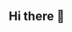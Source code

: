 ## Hi there 👋

<!--
**Dysheel/Dysheel** is a ✨ _special_ ✨ repository because its `README.md` (this file) appears on your GitHub profile.

Here are some ideas to get you started:

- 🔭 I’m currently working on ...
- 🌱 I’m currently learning ...
- 👯 I’m looking to collaborate on ...
- 🤔 I’m looking for help with ...
- 💬 Ask me about ...
- 📫 How to reach me: ...
- 😄 Pronouns: ...
- ⚡ Fun fact: ...
-->
<!DOCTYPE html>
<html lang="es">
<head>
    <meta charset="UTF-8">
    <meta name="viewport" content="width=device-width, initial-scale=1.0">
    <title>Dysheel - Productos 100% Naturales | Belleza que te define</title>
    <meta name="description" content="Dysheel - Productos caseros 100% naturales. Jabón artesanal de aloe vera y aceite de aguacate puro. Transformamos vidas promoviendo un estilo de vida saludable y sostenible.">
    <style>
        * {
            margin: 0;
            padding: 0;
            box-sizing: border-box;
        }

        body {
            font-family: 'Arial', sans-serif;
            line-height: 1.6;
            color: #333;
            scroll-behavior: smooth;
        }

        /* Header */
        .header {
            background: linear-gradient(135deg, #2d5016, #4a7c26);
            color: white;
            padding: 1rem 0;
            position: fixed;
            width: 100%;
            top: 0;
            z-index: 1000;
            box-shadow: 0 2px 10px rgba(0,0,0,0.1);
        }

        .nav-container {
            max-width: 1200px;
            margin: 0 auto;
            display: flex;
            justify-content: space-between;
            align-items: center;
            padding: 0 2rem;
        }

        .logo {
            /* Eliminamos el font-size y font-weight porque ahora es una imagen */
        }

        .nav-menu {
            display: flex;
            list-style: none;
            gap: 2rem;
        }

        .nav-menu a {
            color: white;
            text-decoration: none;
            transition: color 0.3s;
        }

        .nav-menu a:hover {
            color: #90EE90;
        }

        /* Hero Section */
        .hero {
            background: linear-gradient(135deg, #f0f8e8, #e8f5e8);
            min-height: 100vh;
            display: flex;
            align-items: center;
            justify-content: center;
            text-align: center;
            padding: 80px 2rem 2rem;
        }

        .hero-content {
            max-width: 800px;
            animation: fadeInUp 1s ease-out;
        }

        .hero h1 {
            font-size: 3.5rem;
            color: #2d5016;
            margin-bottom: 1rem;
            text-shadow: 2px 2px 4px rgba(0,0,0,0.1);
        }

        .hero-tagline {
            font-size: 1.3rem;
            color: #4a7c26;
            margin-bottom: 2rem;
            font-style: italic;
        }

        .hero p {
            font-size: 1.2rem;
            margin-bottom: 2rem;
            color: #555;
        }

        .cta-button {
            display: inline-block;
            background: linear-gradient(135deg, #4a7c26, #2d5016);
            color: white;
            padding: 15px 30px;
            text-decoration: none;
            border-radius: 50px;
            font-weight: bold;
            font-size: 1.1rem;
            transition: transform 0.3s, box-shadow 0.3s;
            box-shadow: 0 4px 15px rgba(0,0,0,0.2);
        }

        .cta-button:hover {
            transform: translateY(-3px);
            box-shadow: 0 6px 20px rgba(0,0,0,0.3);
        }

        /* Sections */
        .section {
            padding: 4rem 2rem;
            max-width: 1200px;
            margin: 0 auto;
        }

        .section h2 {
            font-size: 2.5rem;
            color: #2d5016;
            text-align: center;
            margin-bottom: 1rem;
        }

        .section-subtitle {
            text-align: center;
            color: #4a7c26;
            font-size: 1.2rem;
            margin-bottom: 3rem;
            font-style: italic;
        }

        /* Mission & Vision */
        .mission-vision {
            background: linear-gradient(135deg, #f8fff8, #f0f8e8);
            border-radius: 20px;
            padding: 3rem;
            margin: 2rem 0;
            box-shadow: 0 10px 30px rgba(0,0,0,0.1);
        }

        .mission, .vision {
            margin-bottom: 2rem;
        }

        .mission h3, .vision h3 {
            color: #2d5016;
            font-size: 1.5rem;
            margin-bottom: 1rem;
        }

        /* Features Grid */
        .features-grid {
            display: grid;
            grid-template-columns: repeat(auto-fit, minmax(300px, 1fr));
            gap: 2rem;
            margin: 3rem 0;
        }

        .feature-card {
            background: white;
            padding: 2rem;
            border-radius: 15px;
            box-shadow: 0 5px 20px rgba(0,0,0,0.1);
            transition: transform 0.3s, box-shadow 0.3s;
            border-left: 4px solid #4a7c26;
        }

        .feature-card:hover {
            transform: translateY(-5px);
            box-shadow: 0 8px 25px rgba(0,0,0,0.15);
        }

        .feature-card h3 {
            color: #2d5016;
            margin-bottom: 1rem;
            font-size: 1.3rem;
        }

        /* Products */
        .products {
            background: linear-gradient(135deg, #f0f8e8, #e8f5e8);
        }

        .products-grid {
            display: grid;
            grid-template-columns: repeat(auto-fit, minmax(350px, 1fr));
            gap: 3rem;
            margin: 3rem 0;
        }

        .product-card {
            background: white;
            border-radius: 20px;
            overflow: hidden;
            box-shadow: 0 10px 30px rgba(0,0,0,0.1);
            transition: transform 0.3s;
        }

        .product-card:hover {
            transform: translateY(-10px);
        }

        .product-image {
            height: 200px;
            background: linear-gradient(135deg, #90EE90, #98FB98);
            display: flex;
            align-items: center;
            justify-content: center;
            font-size: 4rem;
            color: white;
        }

        .product-content {
            padding: 2rem;
        }

        .product-price {
            font-size: 2rem;
            color: #2d5016;
            font-weight: bold;
            margin: 1rem 0;
        }

        .product-benefits {
            list-style: none;
            margin: 1rem 0;
        }

        .product-benefits li {
            padding: 0.5rem 0;
            position: relative;
            padding-left: 1.5rem;
        }

        .product-benefits li:before {
            content: "✓";
            color: #4a7c26;
            font-weight: bold;
            position: absolute;
            left: 0;
        }

        /* Contact */
        .contact {
            background: linear-gradient(135deg, #2d5016, #4a7c26);
            color: white;
            text-align: center;
        }

        .contact h2 {
            color: white;
        }

        .contact-info {
            display: grid;
            grid-template-columns: repeat(auto-fit, minmax(250px, 1fr));
            gap: 2rem;
            margin: 3rem 0;
        }

        .contact-item {
            background: rgba(255,255,255,0.1);
            padding: 2rem;
            border-radius: 15px;
            backdrop-filter: blur(10px);
        }

        .contact-item h3 {
            margin-bottom: 1rem;
            color: #90EE90;
        }

        /* Footer */
        .footer {
            background: #1a2f0a;
            color: white;
            text-align: center;
            padding: 2rem;
        }

        /* Animations */
        @keyframes fadeInUp {
            from {
                opacity: 0;
                transform: translateY(30px);
            }
            to {
                opacity: 1;
                transform: translateY(0);
            }
        }

        .fade-in {
            animation: fadeInUp 0.8s ease-out;
        }

        /* Responsive */
        @media (max-width: 768px) {
            .hero h1 {
                font-size: 2.5rem;
            }
            
            .nav-menu {
                display: none;
            }
            
            .section {
                padding: 2rem 1rem;
            }
        }

        /* Logo integration */
        .hero-logo {
            max-width: 200px; /* Ajusta el tamaño máximo de tu logo en la sección hero */
            margin-bottom: 2rem;
            filter: drop-shadow(0 4px 8px rgba(0,0,0,0.1));
        }

        .nav-logo {
            max-width: 120px; /* Ajusta el tamaño máximo de tu logo en el header */
            height: auto;
        }
    </style>
</head>
<body>
    <header class="header">
        <div class="nav-container">
            <div class="logo">
                <img src="logo.jpg" alt="Logo de Dysheel" class="nav-logo">
            </div>
            <nav>
                <ul class="nav-menu">
                    <li><a href="#inicio">Inicio</a></li>
                    <li><a href="#nosotros">Nosotros</a></li>
                    <li><a href="#productos">Productos</a></li>
                    <li><a href="#contacto">Contacto</a></li>
                </ul>
            </nav>
        </div>
    </header>

    <section id="inicio" class="hero">
        <div class="hero-content">
            <img src="logo.jpg" alt="Logo de Dysheel" class="hero-logo">
            <p class="hero-tagline">La belleza que te define</p>
            <p>Transformamos vidas a través de productos caseros 100% naturales, promoviendo un estilo de vida más saludable y sostenible.</p>
            <a href="#productos" class="cta-button">Conoce Nuestros Productos</a>
        </div>
    </section>

    <section id="nosotros" class="section">
        <h2>Nuestra Filosofía</h2>
        <p class="section-subtitle">Compromiso con la naturaleza y tu bienestar</p>
        
        <div class="mission-vision fade-in">
            <div class="mission">
                <h3>🌱 Nuestra Misión</h3>
                <p>En Dysheel, buscamos transformar vidas a través de productos caseros naturales, promoviendo un estilo de vida más saludable y sostenible.</p>
            </div>
            
            <div class="vision">
                <h3>🌟 Nuestra Visión</h3>
                <ul>
                    <li>Crear productos que capturen la esencia de lo natural</li>
                    <li>Establecer relaciones sólidas con nuestros clientes y comunidades</li>
                    <li>Expandir nuestra visión para generar un cambio positivo global</li>
                </ul>
            </div>
        </div>

        <div class="features-grid">
            <div class="feature-card">
                <h3>🏺 Proceso Artesanal</h3>
                <p>Cada producto es elaborado de forma artesanal con ingredientes cuidadosamente seleccionados, garantizando la más alta calidad en cada lote.</p>
            </div>
            
            <div class="feature-card">
                <h3>🔬 Control de Calidad</h3>
                <p>Realizamos pruebas constantes para asegurar que cada producto cumple con su propósito: nutrir, proteger y regenerar de forma natural.</p>
            </div>
            
            <div class="feature-card">
                <h3>🚚 Distribución Personalizada</h3>
                <p>Entrega domiciliar directa con empaques premium, cuidando cada detalle para brindarte una experiencia única.</p>
            </div>
            
            <div class="feature-card">
                <h3>🌍 Compromiso Ambiental</h3>
                <p>Procesos manuales que eliminan contaminación, promoviendo estrategias bioambientales en cada paso de producción.</p>
            </div>
            
            <div class="feature-card">
                <h3>💚 Valores Éticos</h3>
                <p>Cada decisión se toma pensando en el impacto positivo para nuestros clientes y el planeta que compartimos.</p>
            </div>
            
            <div class="feature-card">
                <h3>💰 Precios Justos</h3>
                <p>Evaluamos cuidadosamente nuestros costos para ofrecer calidad premium a precios accesibles para todos.</p>
            </div>
        </div>
    </section>

    <section id="productos" class="section products">
        <h2>Nuestros Productos</h2>
        <p class="section-subtitle">100% Naturales, 100% Efectivos</p>
        
        <div class="products-grid">
            <div class="product-card fade-in">
                <div class="product-image">🧼</div>
                <div class="product-content">
                    <h3>Jabón Artesanal Neutro</h3>
                    <p><strong>Aloe Vera + Aceite de Coco</strong></p>
                    <ul class="product-benefits">
                        <li>Limpieza suave y profunda</li>
                        <li>Hidratación natural</li>
                        <li>pH balanceado</li>
                        <li>Ideal para todo tipo de piel</li>
                        <li>Especialmente recomendado para piel sensible</li>
                    </ul>
                    <div class="product-price">RD$75</div>
                    <p><em>Elaborado artesanalmente con los mejores ingredientes naturales</em></p>
                </div>
            </div>
            
            <div class="product-card fade-in">
                <div class="product-image">🥑</div>
                <div class="product-content">
                    <h3>Aceite de Aguacate Puro</h3>
                    <p><strong>100% Natural Extraído Artesanalmente</strong></p>
                    <ul class="product-benefits">
                        <li>Nutrición profunda</li>
                        <li>Rico en antioxidantes naturales</li>
                        <li>Reparación celular</li>
                        <li>Ideal para piel seca</li>
                        <li>Perfecto para cabello dañado</li>
                    </ul>
                    <div class="product-price">RD$70</div>
                    <p><em>Aceite puro sin aditivos químicos, directo de la naturaleza</em></p>
                </div>
            </div>
        </div>
    </section>

    <section id="contacto" class="section contact">
        <h2>¡Únete a la Revolución Natural!</h2>
        <p class="section-subtitle" style="color: #90EE90;">Belleza joven, actitud única</p>
        
        <div class="contact-info">
            <div class="contact-item">
                <h3>📦 Entrega a Domicilio</h3>
                <p>Llevamos nuestros productos frescos directamente a tu puerta en toda la zona de República Dominicana</p>
            </div>
            
            <div class="contact-item">
                <h3>📞 Contáctanos por Teléfono</h3>
                <p><a href="tel:+18498894211" style="color: white; text-decoration: none;">+1 (849) 889-4211</a></p>
                <p style="font-size: 0.9rem;">(Disponible de Lunes a Viernes, 9 AM - 5 PM)</p>
            </div>

            <div class="contact-item">
                <h3>🎁 Empaque Premium</h3>
                <p>Cada producto viene en empaques cuidadosamente diseñados que reflejan la calidad de nuestros ingredientes</p>
            </div>
            
            <div class="contact-item">
                <h3>✅ Garantía Natural</h3>
                <p>100% de satisfacción garantizada. Si no quedas completamente satisfecho, hablemos y lo solucionamos</p>
            </div>
        </div>
        
        <div style="margin-top: 3rem;">
            <h3 style="color: #90EE90; margin-bottom: 1rem;">¿Listos para sentir la diferencia?</h3>
            <p style="font-size: 1.2rem; margin-bottom: 2rem;">Haz tu pedido hoy y experimenta la transformación que solo lo natural puede brindar</p>
            <a href="#inicio" class="cta-button">Contactar Ahora</a>
        </div>
    </section>

    <footer class="footer">
        <p>&copy; 2024 Dysheel - Productos 100% Naturales | República Dominicana</p>
        <p style="margin-top: 0.5rem; color: #90EE90;">Transformando vidas, cuidando el planeta</p>
    </footer>

    <script>
        // Smooth scrolling for navigation links
        document.querySelectorAll('a[href^="#"]').forEach(anchor => {
            anchor.addEventListener('click', function (e) {
                e.preventDefault();
                document.querySelector(this.getAttribute('href')).scrollIntoView({
                    behavior: 'smooth'
                });
            });
        });

        // Add fade-in animation on scroll
        const observerOptions = {
            threshold: 0.1,
            rootMargin: '0px 0px -50px 0px'
        };

        const observer = new IntersectionObserver((entries) => {
            entries.forEach(entry => {
                if (entry.isIntersecting) {
                    entry.target.style.opacity = '1';
                    entry.target.style.transform = 'translateY(0)';
                }
            });
        }, observerOptions);

        // Observe all cards and sections
        document.querySelectorAll('.feature-card, .product-card, .contact-item').forEach(el => {
            el.style.opacity = '0';
            el.style.transform = 'translateY(20px)';
            el.style.transition = 'opacity 0.6s ease, transform 0.6s ease';
            observer.observe(el);
        });

        // Header background change on scroll
        window.addEventListener('scroll', () => {
            const header = document.querySelector('.header');
            if (window.scrollY > 100) {
                header.style.background = 'linear-gradient(135deg, #1a2f0a, #2d5016)';
            } else {
                header.style.background = 'linear-gradient(135deg, #2d5016, #4a7c26)';
            }
        });
    </script>
</body>
</html>
